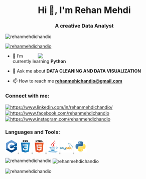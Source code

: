 <h1 align="center">Hi 👋, I'm Rehan Mehdi</h1>
<h3 align="center">A creative Data Analyst</h3>

<p align="left"> <img src="https://komarev.com/ghpvc/?username=rehanmehdichandio&label=Profile%20views&color=0e75b6&style=flat" alt="rehanmehdichandio" /> </p>

<p align="left"> <a href="https://github.com/ryo-ma/github-profile-trophy"><img src="https://github-profile-trophy.vercel.app/?username=rehanmehdichandio" alt="rehanmehdichandio" /></a> </p>

<img align="right" width="400px" src="[C:\Users\Ali Hassan\Downloads\pngtree-advertising-poster-data-analysis-cartoon-flat-picture-image_1774648.jpg](https://www.google.com/url?sa=i&url=https%3A%2F%2Fpngtree.com%2Ffree-backgrounds-photos%2Fcartoon-data-analysis&psig=AOvVaw25TkyeRDcums3dlz5ck9HE&ust=1719475651609000&source=images&cd=vfe&opi=89978449&ved=0CBEQjRxqFwoTCOik5o3o-IYDFQAAAAAdAAAAABAJ)">


- 🌱 I’m currently learning **Python**

- 💬 Ask me about **DATA CLEANING AND DATA VISUALIZATION**

- 📫 How to reach me **rehanmehichandio@gmail.com**

<h3 align="left">Connect with me:</h3>
<p align="left">
<a href="https://linkedin.com/in/https://www.linkedin.com/in/rehanmehdichandio/" target="blank"><img align="center" src="https://raw.githubusercontent.com/rahuldkjain/github-profile-readme-generator/master/src/images/icons/Social/linked-in-alt.svg" alt="https://www.linkedin.com/in/rehanmehdichandio/" height="30" width="40" /></a>
<a href="https://fb.com/https://www.facebook.com/rehanmehdichandio" target="blank"><img align="center" src="https://raw.githubusercontent.com/rahuldkjain/github-profile-readme-generator/master/src/images/icons/Social/facebook.svg" alt="https://www.facebook.com/rehanmehdichandio" height="30" width="40" /></a>
<a href="https://instagram.com/https://www.instagram.com/rehanmehdichandio" target="blank"><img align="center" src="https://raw.githubusercontent.com/rahuldkjain/github-profile-readme-generator/master/src/images/icons/Social/instagram.svg" alt="https://www.instagram.com/rehanmehdichandio" height="30" width="40" /></a>
</p>

<h3 align="left">Languages and Tools:</h3>
<p align="left"> <a href="https://www.w3schools.com/cpp/" target="_blank" rel="noreferrer"> <img src="https://raw.githubusercontent.com/devicons/devicon/master/icons/cplusplus/cplusplus-original.svg" alt="cplusplus" width="40" height="40"/> </a> <a href="https://www.w3schools.com/css/" target="_blank" rel="noreferrer"> <img src="https://raw.githubusercontent.com/devicons/devicon/master/icons/css3/css3-original-wordmark.svg" alt="css3" width="40" height="40"/> </a> <a href="https://www.w3.org/html/" target="_blank" rel="noreferrer"> <img src="https://raw.githubusercontent.com/devicons/devicon/master/icons/html5/html5-original-wordmark.svg" alt="html5" width="40" height="40"/> </a> <a href="https://www.java.com" target="_blank" rel="noreferrer"> <img src="https://raw.githubusercontent.com/devicons/devicon/master/icons/java/java-original.svg" alt="java" width="40" height="40"/> </a> <a href="https://www.mysql.com/" target="_blank" rel="noreferrer"> <img src="https://raw.githubusercontent.com/devicons/devicon/master/icons/mysql/mysql-original-wordmark.svg" alt="mysql" width="40" height="40"/> </a> <a href="https://www.python.org" target="_blank" rel="noreferrer"> <img src="https://raw.githubusercontent.com/devicons/devicon/master/icons/python/python-original.svg" alt="python" width="40" height="40"/> </a> </p>

<p><img align="left" src="https://github-readme-stats.vercel.app/api/top-langs?username=rehanmehdichandio&show_icons=true&locale=en&layout=compact" alt="rehanmehdichandio" /></p>

<p>&nbsp;<img align="center" src="https://github-readme-stats.vercel.app/api?username=rehanmehdichandio&show_icons=true&locale=en" alt="rehanmehdichandio" /></p>

<p><img align="center" src="https://github-readme-streak-stats.herokuapp.com/?user=rehanmehdichandio&" alt="rehanmehdichandio" /></p>
